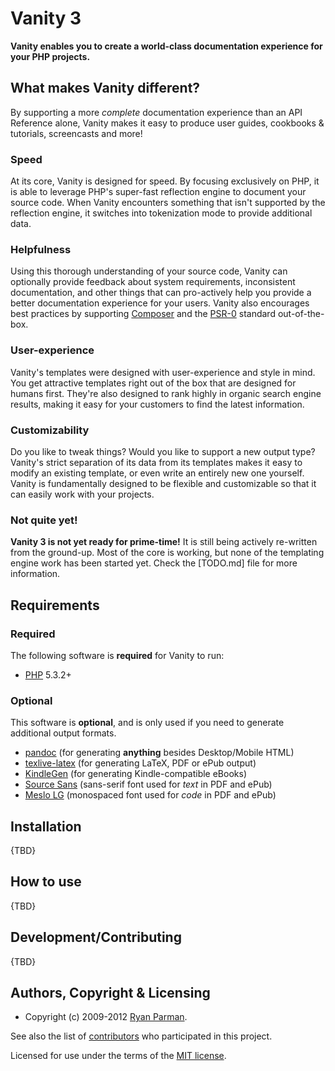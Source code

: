 # Vanity 3

**Vanity enables you to create a world-class documentation experience for your
PHP projects.**

## What makes Vanity different?
By supporting a more _complete_ documentation experience than an API Reference
alone, Vanity makes it easy to produce user guides, cookbooks & tutorials,
screencasts and more!

### Speed
At its core, Vanity is designed for speed. By focusing exclusively on PHP, it is
able to leverage PHP's super-fast reflection engine to document your source code.
When Vanity encounters something that isn't supported by the reflection engine, it
switches into tokenization mode to provide additional data.

### Helpfulness
Using this thorough understanding of your source code, Vanity can optionally
provide feedback about system requirements, inconsistent documentation, and other
things that can pro-actively help you provide a better documentation experience
for your users. Vanity also encourages best practices by supporting
[Composer](http://getcomposer.org) and the
[PSR-0](https://github.com/php-fig/fig-standards/blob/master/accepted/PSR-0.md)
standard out-of-the-box.

### User-experience
Vanity's templates were designed with user-experience and style in mind. You get
attractive templates right out of the box that are designed for humans first.
They're also designed to rank highly in organic search engine results, making it
easy for your customers to find the latest information.

### Customizability
Do you like to tweak things? Would you like to support a new output type? Vanity's
strict separation of its data from its templates makes it easy to modify an existing
template, or even write an entirely new one yourself. Vanity is fundamentally
designed to be flexible and customizable so that it can easily work with your
projects.

### Not quite yet!
**Vanity 3 is not yet ready for prime-time!** It is still being actively re-written
from the ground-up. Most of the core is working, but none of the templating engine
work has been started yet. Check the [TODO.md] file for more information.


## Requirements
### Required
The following software is **required** for Vanity to run:

* [PHP](http://php.net) 5.3.2+

### Optional
This software is **optional**, and is only used if you need to generate additional output formats.

* [pandoc](http://johnmacfarlane.net/pandoc/) (for generating **anything** besides Desktop/Mobile HTML)
* [texlive-latex]() (for generating LaTeX, PDF or ePub output)
* [KindleGen](http://www.amazon.com/gp/feature.html?ie=UTF8&docId=1000234621) (for generating Kindle-compatible eBooks)
* [Source Sans](http://sourceforge.net/projects/sourcesans.adobe/) (sans-serif font used for _text_ in PDF and ePub)
* [Meslo LG](https://github.com/andreberg/Meslo-Font/) (monospaced font used for _code_ in PDF and ePub)


## Installation
{TBD}


## How to use
{TBD}


## Development/Contributing
{TBD}


## Authors, Copyright & Licensing
* Copyright (c) 2009-2012 [Ryan Parman](http://ryanparman.com).

See also the list of [contributors](./contributors) who participated in this project.

Licensed for use under the terms of the [MIT license](http://www.opensource.org/licenses/mit-license.php).
